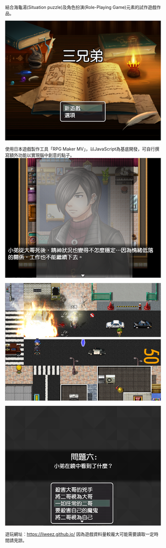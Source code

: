 結合海龜湯(Situation puzzle)及角色扮演(Role-Playing Game)元素的試作遊戲作品。

![image](https://github.com/LIWeez/LIWeez.github.io/blob/master/IntroductionIMG/%E4%B8%89%E5%85%84%E5%BC%9F.png)

使用日本遊戲製作工具「RPG Maker MV」，以JavaScript為基底開發，可自行撰寫額外功能以實現腦中創意的點子。
![image](https://github.com/LIWeez/LIWeez.github.io/blob/master/IntroductionIMG/%E5%8A%87%E6%83%85%E7%95%AB%E9%9D%A2.png)

![image](https://github.com/LIWeez/LIWeez.github.io/blob/master/IntroductionIMG/%E8%BB%8A%E7%A6%8D.png)

![image](https://github.com/LIWeez/LIWeez.github.io/blob/master/IntroductionIMG/%E6%8E%A8%E7%90%86%E7%95%AB%E9%9D%A2.png)

遊玩網址︰https://liweez.github.io/  因為遊戲資料量較龐大可能需要讀取一定時間請見諒。
